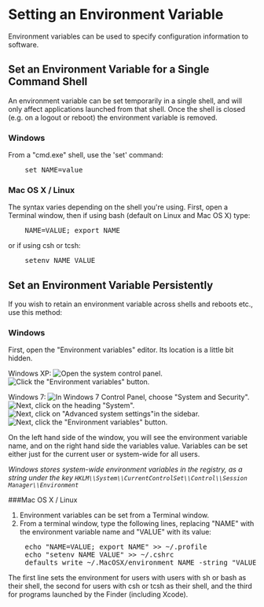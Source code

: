 # Setting an Environment Variable
Environment variables can be used to specify configuration information to software.

## Set an Environment Variable for a Single Command Shell
An environment variable can be set temporarily in a single shell, and will only affect applications launched from that shell. Once the shell is closed (e.g. on a logout or reboot) the environment variable is removed.

### Windows
From a "cmd.exe" shell, use the 'set' command:
<pre>
	set NAME=value
</pre>

### Mac OS X / Linux
The syntax varies depending on the shell you're using. First, open a Terminal window, then if using bash (default on Linux and Mac OS X) type:
<pre>
    NAME=VALUE; export NAME
</pre>
or if using csh or tcsh:
<pre>
    setenv NAME VALUE
</pre>

## Set an Environment Variable Persistently
If you wish to retain an environment variable across shells and reboots etc., use this method:

### Windows
First, open the "Environment variables" editor. Its location is a little bit hidden.

Windows XP:
![Open the system control panel.][windows_system_control_panel]
![Click the "Environment variables" button.][windows_env_vars_button.png]

Windows 7:
![In Windows 7 Control Panel, choose "System and Security".][windows_7_system_control_panel_1]
![Next, click on the heading "System".][windows_7_system_control_panel_2]
![Next, click on "Advanced system settings"in the sidebar.][windows_7_system_control_panel_3]
![Next, click the "Environment variables" button.][windows_7_system_control_panel_4]

On the left hand side of the window, you will see the environment variable name, and on the right hand side the variables value. Variables can be set either just for the current user or system-wide for all users.

*Windows stores system-wide environment variables in the registry, as a string under the key `HKLM\\System\\CurrentControlSet\\Control\\Session Manager\\Environment`*

###Mac OS X / Linux
1.   Environment variables can be set from a Terminal window.
2.   From a terminal window, type the following lines, replacing "NAME" with the environment variable name and "VALUE" with its value:

<pre>
    echo "NAME=VALUE; export NAME" >> ~/.profile
    echo "setenv NAME VALUE" >> ~/.cshrc
    defaults write ~/.MacOSX/environment NAME -string "VALUE"; plutil -convert xml1 ~/.MacOSX/environment.plist
</pre>

The first line sets the environment for users with users with sh or bash as their shell, the second for users with csh or tcsh as their shell, and the third for programs launched by the Finder (including Xcode).


[windows_system_control_panel]: :windows_system_control_panel_1.png
[windows_env_vars_button.png]: :windows_env_vars_button_1.png
[windows_7_system_control_panel_1]: :windows_7_system_control_panel_1_1.png
[windows_7_system_control_panel_2]: :windows_7_system_control_panel_2_1.png
[windows_7_system_control_panel_3]: :windows_7_system_control_panel_3_1.png
[windows_7_system_control_panel_4]: :windows_7_system_control_panel_4_1.png
